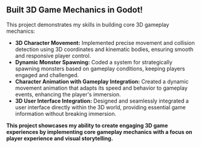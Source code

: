## Built 3D Game Mechanics in Godot!

This project demonstrates my skills in building core 3D gameplay mechanics:

- **3D Character Movement:** Implemented precise movement and collision detection using 3D coordinates and kinematic bodies, ensuring smooth and responsive player control.
- **Dynamic Monster Spawning:** Coded a system for strategically spawning monsters based on gameplay conditions, keeping players engaged and challenged.
- **Character Animation with Gameplay Integration:** Created a dynamic movement animation that adapts its speed and behavior to gameplay events, enhancing the player's immersion.
- **3D User Interface Integration:** Designed and seamlessly integrated a user interface directly within the 3D world, providing essential game information without breaking immersion.

**This project showcases my ability to create engaging 3D game experiences by implementing core gameplay mechanics with a focus on player experience and visual storytelling.**
